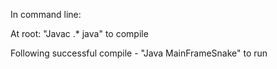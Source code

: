 In command line:

At root: "Javac .* java" to compile




Following successful compile - "Java MainFrameSnake" to run
